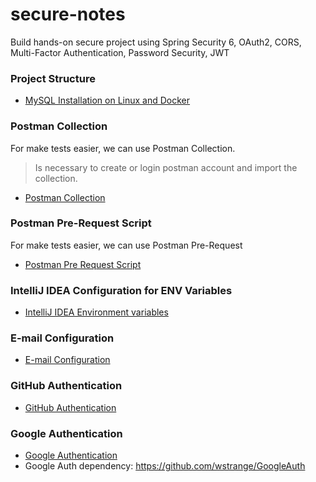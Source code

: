 # secure-notes

Build hands-on secure project using Spring Security 6, OAuth2, CORS, Multi-Factor Authentication, Password Security, JWT

### Project Structure

- [MySQL Installation on Linux and Docker](./docs/MYSQL_LINUX.md)

### Postman Collection

For make tests easier, we can use Postman Collection.
> Is necessary to create or login postman account and import the collection.
- [Postman Collection](./docs/POSTMAN_COLLECTION.md)

### Postman Pre-Request Script

For make tests easier, we can use Postman Pre-Request
- [Postman Pre Request Script](./docs/POSTMAN_PRE_REQUEST_SCRIPT.md)

### IntelliJ IDEA Configuration for ENV Variables

- [IntelliJ IDEA Environment variables](./docs/INTELLIJ_IDEA_ENV_VARIABLES.md)


### E-mail Configuration

- [E-mail Configuration](./docs/EMAIL_CONFIGURATION.md)

### GitHub Authentication

- [GitHub Authentication](./docs/GITHUB_AUTHENTICATION.md)

### Google Authentication
- [Google Authentication](./docs/GOOGLE_AUTHENTICATION.md)
- Google Auth dependency: https://github.com/wstrange/GoogleAuth 

